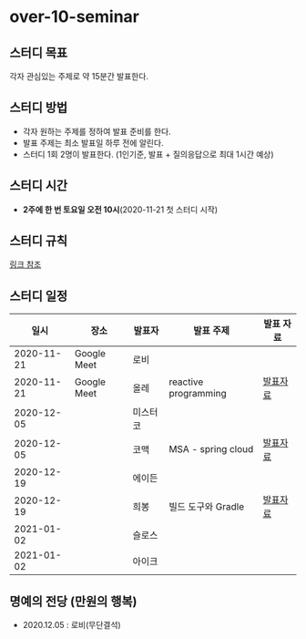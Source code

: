 # over-10-seminar
## 스터디 목표
각자 관심있는 주제로 약 15분간 발표한다.


## 스터디 방법
- 각자 원하는 주제를 정하여 발표 준비를 한다.
- 발표 주제는 최소 발표일 하루 전에 알린다.
- 스터디 1회 2명이 발표한다. (1인기준, 발표 + 질의응답으로 최대 1시간 예상)


## 스터디 시간
- **2주에 한 번 토요일 오전 10시**(2020-11-21 첫 스터디 시작)


## 스터디 규칙
[링크 참조](https://github.com/Over-10-Study/study-rule)


## 스터디 일정
| 일시       | 장소        | 발표자   |             발표 주제           | 발표 자료 |
|------------|-------------|----------|-------------------------------|-----------|
| 2020-11-21 | Google Meet | 로비     |                                |           |
| 2020-11-21 | Google Meet | 올레     |     reactive programming       |   [발표자료](https://docs.google.com/presentation/d/11Hfl6VsrtQxXOIejsNsiO_76UgvUZkRlwNZQ9gVnbco/edit?usp=sharing)  |
| 2020-12-05 |             | 미스터코 |                                |           |
| 2020-12-05 |             | 코맥     |       MSA - spring cloud       |    [발표자료](https://www.notion.so/MSA-e89a6583028743d18735dc04ae30752c)    |
| 2020-12-19 |             | 에이든   |                                |           |
| 2020-12-19 |             | 희봉     |        빌드 도구와 Gradle        |     [발표자료](https://www.notion.so/Over10-bee173321b0846c0a9cd37c9c362ec14)    |
| 2021-01-02 |             | 슬로스   |                                |           |
| 2021-01-02 |             | 아이크   |                                |           |


## 명예의 전당 (만원의 행복)
- 2020.12.05 : 로비(무단결석)

